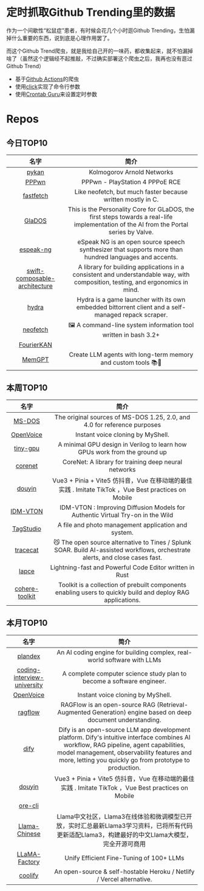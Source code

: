 # 定时抓取Github Trending里的数据

作为一个间歇性“松鼠症”患者，有时候会花几个小时逛Github Trending，生怕漏掉什么重要的东西，说到底是心理作用罢了。

而这个Github Trend爬虫，就是我给自己开的一味药，都收集起来，就不怕漏掉啥了（虽然这个逻辑经不起推敲，不过确实部署这个爬虫之后，我再也没有逛过Github Trend）

* 基于[Github Actions](https://docs.github.com/en/actions)的爬虫
* 使用[click](https://github.com/pallets/click)实现了命令行参数
* 使用[Crontab Guru](https://crontab.guru/)来设置定时参数

# Repos
## 今日TOP10 
<!-- START OF DAILY_TOP10_REPOS -->
| 名字 | 简介 |
| :----: | :----: |
| [pykan](https://github.com/KindXiaoming/pykan) | Kolmogorov Arnold Networks |
| [PPPwn](https://github.com/TheOfficialFloW/PPPwn) | PPPwn - PlayStation 4 PPPoE RCE |
| [fastfetch](https://github.com/fastfetch-cli/fastfetch) | Like neofetch, but much faster because written mostly in C. |
| [GlaDOS](https://github.com/dnhkng/GlaDOS) | This is the Personality Core for GLaDOS, the first steps towards a real-life implementation of the AI from the Portal series by Valve. |
| [espeak-ng](https://github.com/espeak-ng/espeak-ng) | eSpeak NG is an open source speech synthesizer that supports more than hundred languages and accents. |
| [swift-composable-architecture](https://github.com/pointfreeco/swift-composable-architecture) | A library for building applications in a consistent and understandable way, with composition, testing, and ergonomics in mind. |
| [hydra](https://github.com/hydralauncher/hydra) | Hydra is a game launcher with its own embedded bittorrent client and a self-managed repack scraper. |
| [neofetch](https://github.com/dylanaraps/neofetch) | 🖼️ A command-line system information tool written in bash 3.2+ |
| [FourierKAN](https://github.com/GistNoesis/FourierKAN) |  |
| [MemGPT](https://github.com/cpacker/MemGPT) | Create LLM agents with long-term memory and custom tools 📚🦙 |
<!-- END OF DAILY_TOP10_REPOS -->

## 本周TOP10
<!-- START OF WEEKLY_TOP10_REPOS -->
| 名字 | 简介 |
| :----: | :----: |
| [MS-DOS](https://github.com/microsoft/MS-DOS) | The original sources of MS-DOS 1.25, 2.0, and 4.0 for reference purposes |
| [OpenVoice](https://github.com/myshell-ai/OpenVoice) | Instant voice cloning by MyShell. |
| [tiny-gpu](https://github.com/adam-maj/tiny-gpu) | A minimal GPU design in Verilog to learn how GPUs work from the ground up |
| [corenet](https://github.com/apple/corenet) | CoreNet: A library for training deep neural networks |
| [douyin](https://github.com/zyronon/douyin) | Vue3 + Pinia + Vite5 仿抖音，Vue 在移动端的最佳实践 . Imitate TikTok ，Vue Best practices on Mobile |
| [IDM-VTON](https://github.com/yisol/IDM-VTON) | IDM-VTON : Improving Diffusion Models for Authentic Virtual Try-on in the Wild |
| [TagStudio](https://github.com/TagStudioDev/TagStudio) | A file and photo management application and system. |
| [tracecat](https://github.com/TracecatHQ/tracecat) | 😼 The open source alternative to Tines / Splunk SOAR. Build AI-assisted workflows, orchestrate alerts, and close cases fast. |
| [lapce](https://github.com/lapce/lapce) | Lightning-fast and Powerful Code Editor written in Rust |
| [cohere-toolkit](https://github.com/cohere-ai/cohere-toolkit) | Toolkit is a collection of prebuilt components enabling users to quickly build and deploy RAG applications. |
<!-- END OF WEEKLY_TOP10_REPOS -->

## 本月TOP10
<!-- START OF MONTHLY_TOP10_REPOS -->
| 名字 | 简介 |
| :----: | :----: |
| [plandex](https://github.com/plandex-ai/plandex) | An AI coding engine for building complex, real-world software with LLMs |
| [coding-interview-university](https://github.com/jwasham/coding-interview-university) | A complete computer science study plan to become a software engineer. |
| [OpenVoice](https://github.com/myshell-ai/OpenVoice) | Instant voice cloning by MyShell. |
| [ragflow](https://github.com/infiniflow/ragflow) | RAGFlow is an open-source RAG (Retrieval-Augmented Generation) engine based on deep document understanding. |
| [dify](https://github.com/langgenius/dify) | Dify is an open-source LLM app development platform. Dify's intuitive interface combines AI workflow, RAG pipeline, agent capabilities, model management, observability features and more, letting you quickly go from prototype to production. |
| [douyin](https://github.com/zyronon/douyin) | Vue3 + Pinia + Vite5 仿抖音，Vue 在移动端的最佳实践 . Imitate TikTok ，Vue Best practices on Mobile |
| [ore-cli](https://github.com/HardhatChad/ore-cli) |  |
| [Llama-Chinese](https://github.com/LlamaFamily/Llama-Chinese) | Llama中文社区，Llama3在线体验和微调模型已开放，实时汇总最新Llama3学习资料，已将所有代码更新适配Llama3，构建最好的中文Llama大模型，完全开源可商用 |
| [LLaMA-Factory](https://github.com/hiyouga/LLaMA-Factory) | Unify Efficient Fine-Tuning of 100+ LLMs |
| [coolify](https://github.com/coollabsio/coolify) | An open-source & self-hostable Heroku / Netlify / Vercel alternative. |
<!-- END OF MONTHLY_TOP10_REPOS -->
